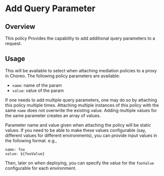 # Add Query Parameter

## Overview

This policy Provides the capability to add additional query parameters to a request.

## Usage

This will be available to select when attaching mediation policies to a proxy in Choreo. The following policy parameters are available:
- `name`: name of the param
- `value`: value of the param

If one needs to add multiple query parameters, one may do so by attaching this policy multiple times. Attaching multiple instances of this policy with the 
same `name` does not overwrite the existing value. Adding multiple values for the same parameter creates an array of values.

Parameter name and value given when attaching the policy will be static values. If you need to be able to make these values configurable
(say, different values for different environments), you can provide input values in the following format. e.g.,
```
name: foo
value: ${fooValue}
```
Then, later on when deploying, you can specify the value for the `fooValue` configurable for each environment.
